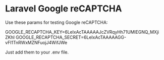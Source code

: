 # Laravel Google reCAPTCHA

Use these params for testing Google reCAPTCHA:

GOOGLE_RECAPTCHA_KEY=6LeIxAcTAAAAAJcZVRqyHh71UMIEGNQ_MXjiZKhI
GOOGLE_RECAPTCHA_SECRET=6LeIxAcTAAAAAGG-vFI1TnRWxMZNFuojJ4WifJWe

Just add them to your .env file.
